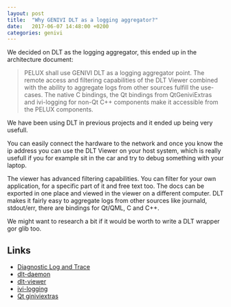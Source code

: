 ```yaml
---
layout: post
title:  "Why GENIVI DLT as a logging aggregator?"
date:   2017-06-07 14:48:00 +0200
categories: genivi
---
```


We decided on DLT as the logging aggregator, this ended up in the architecture document:

> PELUX shall use GENIVI DLT as a logging aggregator point. The remote access and filtering capabilities of the DLT Viewer combined with the ability to aggregate logs from other sources fulfill the use-cases. The native C bindings, the Qt bindings from QtGeniviExtras and ivi-logging for non-Qt C++ components make it accessible from the PELUX components.

We have been using DLT in previous projects and it ended up being very usefull.

You can easily connect the hardware to the network and once you know the ip address you can use the DLT Viewer on your host system, which is really usefull if you for example sit in the car and try to debug something with your laptop.

The viewer has advanced filtering capabilities. You can filter for your own application, for a specific part of it and free text too. The docs can be exported in one place and viewed in the viewer on a different computer. DLT makes it fairly easy to aggregate logs from other sources like journald, stdout/err, there are bindings for Qt/QML, C and C++.

We might want to research a bit if it would be worth to write a DLT wrapper gor glib too.

## Links

- [Diagnostic Log and Trace](https://at.projects.genivi.org/wiki/display/PROJ/Diagnostic+Log+and+Trace)
- [dlt-daemon](https://github.com/GENIVI/dlt-daemon)
- [dlt-viewer](https://github.com/GENIVI/dlt-viewer)
- [ivi-logging](https://github.com/Pelagicore/ivi-logging)
- [Qt giniviextras](http://code.qt.io/cgit/qt/qtivi.git/tree/src/geniviextras)

